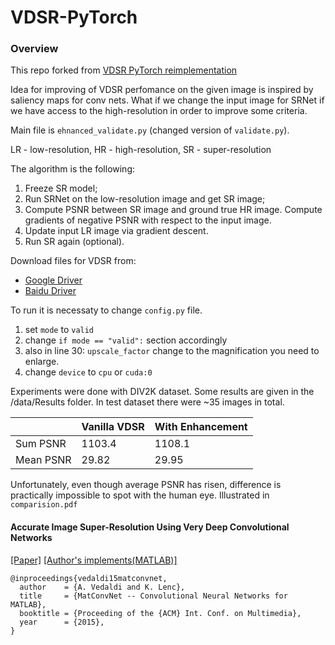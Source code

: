 # VDSR-PyTorch

### Overview

This repo forked from [VDSR PyTorch reimplementation](https://github.com/Lornatang/VDSR-PyTorch)

Idea for improving of VDSR perfomance on the given image is inspired by saliency maps for conv nets.
What if we change the input image for SRNet if we have access to the high-resolution in order to improve some criteria.

Main file is `ehnanced_validate.py` (changed version of `validate.py`).

LR - low-resolution, HR - high-resolution, SR - super-resolution

The algorithm is the following:

1) Freeze SR model;
2) Run SRNet on the low-resolution image and get SR image;
3) Compute PSNR between SR image and ground true HR image. Compute gradients of negative PSNR with respect to the
   input image.
4) Update input LR image via gradient descent.
5) Run SR again (optional).

Download files for VDSR from:

- [Google Driver](https://drive.google.com/drive/folders/17ju2HN7Y6pyPK2CC_AqnAfTOe9_3hCQ8?usp=sharing)
- [Baidu Driver](https://pan.baidu.com/s/1yNs4rqIb004-NKEdKBJtYg?pwd=llot)

To run it is necessaty to change `config.py` file.

1) set `mode` to `valid`
2) change `if mode == "valid":` section accordingly
3) also in line 30: `upscale_factor` change to the magnification you need to enlarge.
4) change `device` to `cpu` or `cuda:0`

Experiments were done with DIV2K dataset. Some results are given in the /data/Results folder.
In test dataset there were ~35 images in total.

|           | Vanilla VDSR | With Enhancement |   
|-----------|--------------|------------------|
| Sum PSNR  | 1103.4       | 1108.1           |   
| Mean PSNR | 29.82        | 29.95            |  

Unfortunately, even though average PSNR has risen, difference is practically impossible to spot with the human eye.
Illustrated in `comparision.pdf`

#### Accurate Image Super-Resolution Using Very Deep Convolutional Networks

[[Paper]](https://arxiv.org/pdf/1511.04587) [[Author's implements(MATLAB)]](https://cv.snu.ac.kr/research/VDSR/VDSR_code.zip)

```
@inproceedings{vedaldi15matconvnet,
  author    = {A. Vedaldi and K. Lenc},
  title     = {MatConvNet -- Convolutional Neural Networks for MATLAB},
  booktitle = {Proceeding of the {ACM} Int. Conf. on Multimedia},
  year      = {2015},
}
```
